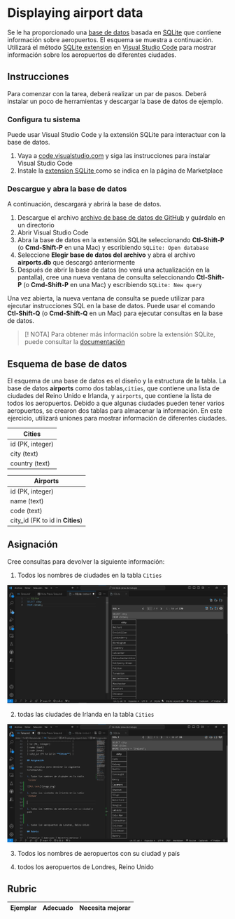 # Displaying airport data

Se le ha proporcionado una [base de datos](https://github.com/microsoft/Data-Science-For-Beginners/blob/main/2-Working-With-Data/05-relational-databases/airports.db) basada en [SQLite](https://sqlite.org/index.html) que contiene información sobre aeropuertos. El esquema se muestra a continuación. Utilizará el método [SQLite extension](https://marketplace.visualstudio.com/items?itemName=alexcvzz.vscode-sqlite&WT.mc_id=academic-77958-bethanycheum) en [Visual Studio Code](https://code.visualstudio.com?WT.mc_id=academic-77958-bethanycheum) para mostrar información sobre los aeropuertos de diferentes ciudades.

## Instrucciones

Para comenzar con la tarea, deberá realizar un par de pasos. Deberá instalar un poco de herramientas y descargar la base de datos de ejemplo.

### Configura tu sistema

Puede usar Visual Studio Code y la extensión SQLite para interactuar con la base de datos.

1. Vaya a [code.visualstudio.com](https://code.visualstudio.com?WT.mc_id=academic-77958-bethanycheum) y siga las instrucciones para instalar Visual Studio Code
1. Instale la [extension SQLite ](https://marketplace.visualstudio.com/items?itemName=alexcvzz.vscode-sqlite&WT.mc_id=academic-77958-bethanycheum) como se indica en la página de Marketplace

### Descargue y abra la base de datos

A continuación, descargará y abrirá la base de datos.

1. Descargue el archivo [archivo de base de datos de GitHub](https://raw.githubusercontent.com/Microsoft/Data-Science-For-Beginners/main/2-Working-With-Data/05-relational-databases/airports.db) y guárdalo en un directorio
1. Abrir Visual Studio Code
1. Abra la base de datos en la extensión SQLite seleccionando **Ctl-Shift-P** (o **Cmd-Shift-P** en una Mac) y escribiendo `SQLite: Open database`
1. Seleccione **Elegir base de datos del archivo** y abra el archivo **airports.db** que descargó anteriormente
1. Después de abrir la base de datos (no verá una actualización en la pantalla), cree una nueva ventana de consulta seleccionando **Ctl-Shift-P** (o **Cmd-Shift-P** en una Mac) y escribiendo `SQLite: New query`

Una vez abierta, la nueva ventana de consulta se puede utilizar para ejecutar instrucciones SQL en la base de datos. Puede usar el comando **Ctl-Shift-Q** (o **Cmd-Shift-Q** en un Mac) para ejecutar consultas en la base de datos.

> [! NOTA] Para obtener más información sobre la extensión SQLite, puede consultar la [documentación](https://marketplace.visualstudio.com/items?itemName=alexcvzz.vscode-sqlite&WT.mc_id=academic-77958-bethanycheum)

## Esquema de base de datos

El esquema de una base de datos es el diseño y la estructura de la tabla. La base de datos **airports** como dos tablas,`cities`, que contiene una lista de ciudades del Reino Unido e Irlanda, y `airports`, que contiene la lista de todos los aeropuertos. Debido a que algunas ciudades pueden tener varios aeropuertos, se crearon dos tablas para almacenar la información. En este ejercicio, utilizará uniones para mostrar información de diferentes ciudades.

| Cities           |
| ---------------- |
| id (PK, integer) |
| city (text)      |
| country (text)   |

| Airports                         |
| -------------------------------- |
| id (PK, integer)                 |
| name (text)                      |
| code (text)                      |
| city_id (FK to id in **Cities**) |

## Asignación

Cree consultas para devolver la siguiente información:

1. Todos los nombres de ciudades en la tabla `Cities`

![Alt text](image.png)

2. todas las ciudades de Irlanda en la tabla `Cities`

![Alt text](image-2.png)

3. Todos los nombres de aeropuertos con su ciudad y país



4. todos los aeropuertos de Londres, Reino Unido




## Rubric

| Ejemplar | Adecuado | Necesita mejorar |
| --------- | -------- | ----------------- |
